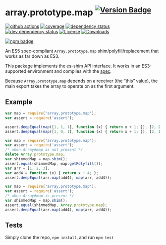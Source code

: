 # array.prototype.map <sup>[![Version Badge][npm-version-svg]][package-url]</sup>

[![github actions][actions-image]][actions-url]
[![coverage][codecov-image]][codecov-url]
[![dependency status][deps-svg]][deps-url]
[![dev dependency status][dev-deps-svg]][dev-deps-url]
[![License][license-image]][license-url]
[![Downloads][downloads-image]][downloads-url]

[![npm badge][npm-badge-png]][package-url]

An ES5 spec-compliant `Array.prototype.map` shim/polyfill/replacement that works as far down as ES3.

This package implements the [es-shim API](https://github.com/es-shims/api) interface. It works in an ES3-supported environment and complies with the [spec](https://www.ecma-international.org/ecma-262/5.1/).

Because `Array.prototype.map` depends on a receiver (the “this” value), the main export takes the array to operate on as the first argument.

## Example

```js
var map = require('array.prototype.map');
var assert = require('assert');

assert.deepEqual(map([1, 1, 1], function (x) { return x + 1; }), [2, 2, 2]);
assert.deepEqual(map([1, 0, 1], function (x) { return x + 1; }), [2, 1, 2]);
```

```js
var map = require('array.prototype.map');
var assert = require('assert');
/* when Array#map is not present */
delete Array.prototype.map;
var shimmedMap = map.shim();
assert.equal(shimmedMap, map.getPolyfill());
var arr = [1, 2, 3];
var add4 = function (x) { return x + 4; };
assert.deepEqual(arr.map(add4), map(arr, add4));
```

```js
var map = require('array.prototype.map');
var assert = require('assert');
/* when Array#map is present */
var shimmedMap = map.shim();
assert.equal(shimmedMap, Array.prototype.map);
assert.deepEqual(arr.map(add4), map(arr, add4));
```

## Tests
Simply clone the repo, `npm install`, and run `npm test`

[package-url]: https://npmjs.org/package/array.prototype.map
[npm-version-svg]: https://versionbadg.es/es-shims/Array.prototype.map.svg
[deps-svg]: https://david-dm.org/es-shims/Array.prototype.map.svg
[deps-url]: https://david-dm.org/es-shims/Array.prototype.map
[dev-deps-svg]: https://david-dm.org/es-shims/Array.prototype.map/dev-status.svg
[dev-deps-url]: https://david-dm.org/es-shims/Array.prototype.map#info=devDependencies
[npm-badge-png]: https://nodei.co/npm/array.prototype.map.png?downloads=true&stars=true
[license-image]: https://img.shields.io/npm/l/array.prototype.map.svg
[license-url]: LICENSE
[downloads-image]: https://img.shields.io/npm/dm/array.prototype.map.svg
[downloads-url]: https://npm-stat.com/charts.html?package=array.prototype.map
[codecov-image]: https://codecov.io/gh/es-shims/Array.prototype.map/branch/main/graphs/badge.svg
[codecov-url]: https://app.codecov.io/gh/es-shims/Array.prototype.map/
[actions-image]: https://img.shields.io/endpoint?url=https://github-actions-badge-u3jn4tfpocch.runkit.sh/es-shims/Array.prototype.map
[actions-url]: https://github.com/es-shims/Array.prototype.map/actions
